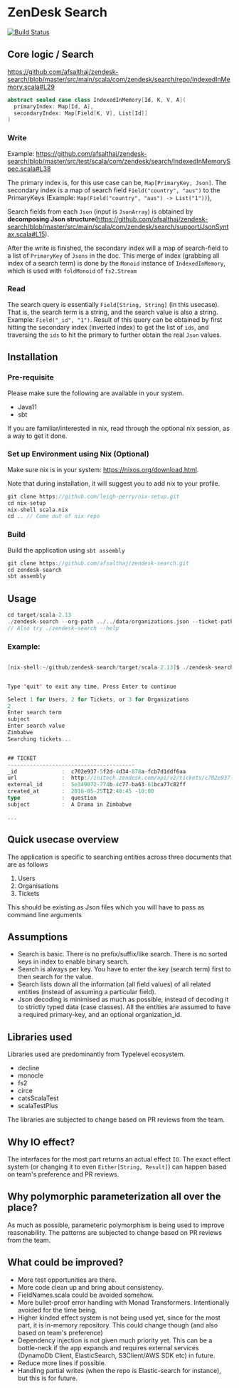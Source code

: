# ZenDesk Search

[![Build Status](https://travis-ci.com/afsalthaj/zendesk-search.svg?branch=master)](https://travis-ci.com/afsalthaj/zendesk-search)

## Core logic / Search

https://github.com/afsalthaj/zendesk-search/blob/master/src/main/scala/com/zendesk/search/repo/IndexedInMemory.scala#L29

```scala
abstract sealed case class IndexedInMemory[Id, K, V, A](
  primaryIndex: Map[Id, A],
  secondaryIndex: Map[Field[K, V], List[Id]]
)

```

### Write

Example: https://github.com/afsalthaj/zendesk-search/blob/master/src/test/scala/com/zendesk/search/IndexedInMemorySpec.scala#L38

The primary index is, for this use case can be, `Map[PrimaryKey, Json]`.
The secondary index is a map of search field `Field("country", "aus")` to the PrimaryKeys (Example: `Map(Field("country", "aus") -> List("1"))`),

Search fields from each `Json` (input is `JsonArray`) is obtained by
**decomposing Json structure**(https://github.com/afsalthaj/zendesk-search/blob/master/src/main/scala/com/zendesk/search/support/JsonSyntax.scala#L15).

After the write is finished, the secondary index will a map of search-field to a list of `PrimaryKey` of `Jsons` in the doc.
This merge of index (grabbing all index of a search term) is done by the `Monoid` 
instance of `IndexedInMemory`, which is used with `foldMonoid` of `fs2.Stream`

### Read
The search query is essentially `Field[String, String]` (in this usecase).
That is, the search term is a string, and the search value is also a string. Example: `Field("_id", "1")`.
Result of this query can be obtained by first hitting the secondary index (inverted index) to get the list
of `ids`, and traversing the `ids` to hit the primary to further obtain the real `Json` values.


## Installation

### Pre-requisite

Please make sure the following are available in your system. 

* Java11
* sbt  

If you are familiar/interested in nix, read through the optional nix session,
as a way to get it done. 

### Set up Environment using Nix (Optional)

Make sure nix is in your system: https://nixos.org/download.html.

Note that during installation, it will suggest you to add nix to your profile.

```scala
git clone https://github.com/leigh-perry/nix-setup.git
cd nix-setup
nix-shell scala.nix
cd .. // Come out of nix repo
```

### Build

Build the application using `sbt assembly`

```scala
git clone https://github.com/afsalthaj/zendesk-search.git
cd zendesk-search
sbt assembly
```

## Usage

```scala
cd target/scala-2.13
./zendesk-search --org-path ../../data/organizations.json --ticket-path "../../data/tickets.json" --user-file "../../data/users.json"
// Also try ./zendesk-search --help
```

### Example:

```scala

[nix-shell:~/github/zendesk-search/target/scala-2.13]$ ./zendesk-search


Type 'quit' to exit any time, Press Enter to continue

Select 1 for Users, 2 for Tickets, or 3 for Organizations
2
Enter search term
subject
Enter search value
Zimbabwe
Searching tickets...


## TICKET
----------------------------------------
_id              :  c702e937-5f2d-4d34-878a-fcb7d1ddf6aa
url              :  http://initech.zendesk.com/api/v2/tickets/c702e937-5f2d-4d34-878a-fcb7d1ddf6aa.json
external_id      :  5e349072-774b-4c77-ba63-61bca77c82ff
created_at       :  2016-05-25T12:48:45 -10:00
type             :  question
subject          :  A Drama in Zimbabwe

...
```

## Quick usecase overview

The application is specific to searching entities across
three documents that are as follows

1) Users
2) Organisations
3) Tickets

This should be existing as Json files which you will have to pass as command line arguments
 
## Assumptions

* Search is basic. There is no prefix/suffix/like search. There is no sorted keys in index to enable binary search.
* Search is always per key. You have to enter the key (search term) first to then search for the value.
* Search lists down all the information (all field values) of all related entities (instead of assuming a particular field).
* Json decoding is minimised as much as possible, instead of decoding it to strictly typed data (case classes). All the entities
are assumed to have a required primary-key, and an optional organization_id.
 
## Libraries used

Libraries used are predominantly from Typelevel ecosystem. 

* decline     
* monocle     
* fs2         
* circe        
* catsScalaTest
* scalaTestPlus

The libraries are subjected to change based on PR reviews from the team.

## Why IO effect?

The interfaces for the most part returns an actual effect `IO`.
The exact effect system (or changing it to even `Either[String, Result]`) can happen based on team's preference and PR reviews.

## Why polymorphic parameterization all over the place?

As much as possible, parameteric polymorphism is being used to improve reasonability.
The patterns are subjected to change based on PR reviews from the team.

## What could be improved?

* More test opportunities are there.
* More code clean up and bring about consistency.
* FieldNames.scala could be avoided somehow.
* More bullet-proof error handling with Monad Transformers. Intentionally avoided for the time being.
* Higher kinded effect system is not being used yet, since for the most part, it is in-memory repository. This could change though (and also based on team's preference)
* Dependency injection is not given much priority yet. This can be a bottle-neck if the app expands and requires
external services (DynamoDb Client, ElasticSearch, S3Client/AWS SDK etc) in future.
* Reduce more lines if possible.
* Handling partial writes (when the repo is Elastic-search for instance), but this is for future.
